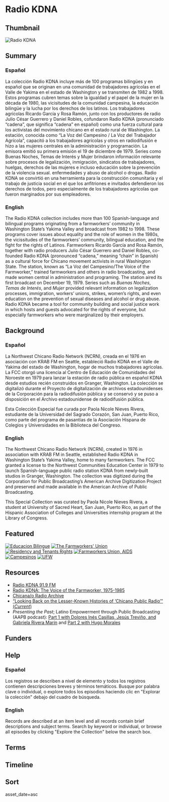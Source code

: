 # Radio KDNA

## Thumbnail

![Radio KDNA](https://s3.amazonaws.com/americanarchive.org/special-collections/radio-kdna.jpg "Colección Radio KDNA") 

## Summary 

### Español

La colección Radio KDNA incluye más de 100 programas bilingües y en español que se originan en una comunidad de trabajadores agrícolas en el Valle de Yakima en el estado de Washington y se transmiten de 1982 a 1998. Estos programas cubren temas sobre la igualdad y el papel de la mujer en la década de 1980, las vicisitudes  de la comunidad campesina, la educación bilingüe y la lucha por los derechos de los latinos.  Los trabajadores agrícolas Ricardo García y Rosa Ramón, junto con los productores de radio Julio César Guerrero y Daniel Robles, cofundaron Radio KDNA (pronunciado “cadena”, que significa “cadena” en español) como una fuerza cultural para los activistas del movimiento chicano en el estado rural de Washington.  La estación, conocida como “La Voz del Campesino / La Voz del Trabajador Agrícola”, capacitó a los trabajadores agrícolas y otros en radiodifusión e hizo a las mujeres centrales en la administración y programación.  La emisora emitió su primera emisión el 19 de diciembre de 1979. Series como Buenas Noches, Temas de Interés y Mujer brindaron información relevante sobre procesos de legalización, inmigración, sindicatos de trabajadores, huelgas, derechos de las mujeres e incluso educación sobre la prevención de la violencia sexual.  enfermedades y abuso de alcohol o drogas.  Radio KDNA se convirtió en una herramienta para la construcción comunitaria y el trabajo de justicia social en el que los anfitriones e invitados defendieron los derechos de todos, pero especialmente de los trabajadores agrícolas que fueron marginados por sus empleadores.

### English

The Radio KDNA collection includes more than 100 Spanish-language and bilingual programs originating from a farmworkers’ community in Washington State’s Yakima Valley and broadcast from 1982 to 1998. These programs cover issues about equality and the role of women in the 1980s, the vicissitudes of the farmworkers’ community, bilingual education, and the fight for the rights of Latinos. Farmworkers Ricardo García and Rosa Ramón, together with radio producers Julio César Guerrero and Daniel Robles, co-founded Radio KDNA (pronounced “cadena,” meaning “chain” in Spanish) as a cultural force for Chicano movement activists in rural Washington State. The station, known as “La Voz del Campesino/The Voice of the Farmworker,” trained farmworkers and others in radio broadcasting, and made women central in administration and programing. The station aired its first broadcast on December 19, 1979. Series such as *Buenas Noches*, *Temas de Interés*, and *Mujer* provided relevant information on legalization processes, immigration, workers’ unions, strikes, women’s rights, and even education on the prevention of sexual diseases and alcohol or drug abuse. Radio KDNA became a tool for community building and social justice work in which hosts and guests advocated for the rights of everyone, but especially farmworkers who were marginalized by their employers. 


## Background

### Español

La Northwest Chicano Radio Network (NCRN), creada en el 1976 en asociación con KRAB FM en Seattle, estableció Radio KDNA en el Valle de Yakima del estado de Washington, hogar de muchos trabajadores agrícolas.  La FCC otorgó una licencia al Centro de Educación de Comunidades del Noroeste en 1979 para lanzar la estación de radio pública en español KDNA desde estudios recién construidos en Granger, Washington.  La colección se digitalizó durante el Proyecto de digitalización de archivos estadounidenses de la Corporación para la radiodifusión pública y se conservó y se puso a disposición en el Archivo estadounidense de radiodifusión pública.  

Esta Colección Especial fue curada por Paola Nicole Nieves Rivera, estudiante de la Universidad del Sagrado Corazón, San Juan, Puerto Rico, como parte del programa de pasantías de la Asociación Hispana de Colegios y Universidades en la Biblioteca del Congreso.

### English

The Northwest Chicano Radio Network (NCRN), created in 1976 in association with KRAB FM in Seattle, established Radio KDNA in Washington State’s Yakima Valley, home to many farmworkers. The FCC granted a license to the Northwest Communities Education Center in 1979 to launch Spanish-language public radio station KDNA from newly-built studios in Granger, Washington. The collection was digitized during the Corporation for Public Broadcasting’s American Archive Digitization Project and preserved and made available in the American Archive of Public Broadcasting. 

This Special Collection was curated by Paola Nicole Nieves Rivera, a student at University of Sacred Heart, San Juan, Puerto Rico, as part of the Hispanic Association of Colleges and Universities internship program at the Library of Congress.

## Featured

[![Educacion Bilingue](https://s3.amazonaws.com/americanarchive.org/special-collections/aapb_tile.png)](/catalog/cpb-aacip_199-19f4qtk0)
[![The Farmworkers' Union](https://s3.amazonaws.com/americanarchive.org/special-collections/aapb_tile.png)](/catalog/cpb-aacip_199-01pg4fzm)
[![Residency and Tenants Rights](https://s3.amazonaws.com/americanarchive.org/special-collections/aapb_tile.png)](/catalog/cpb-aacip_199-0644j1wx)
[![Farmworkers Union, AIDS](https://s3.amazonaws.com/americanarchive.org/special-collections/aapb_tile.png)](/catalog/cpb-aacip_199-05fbg8b9)
[![Campesinos](https://s3.amazonaws.com/americanarchive.org/special-collections/aapb_tile.png)](/catalog/cpb-aacip_199-72p5hz16)
[![UFW](https://s3.amazonaws.com/americanarchive.org/special-collections/aapb_tile.png)](/catalog/cpb-aacip_199-90rr5738)

## Resources

- [Radio KDNA 91.9 FM](http://www.kdna.org/) 
- [Radio KDNA: The Voice of the Farmworker, 1975-1985](https://depts.washington.edu/civilr/farmwk_ch8.htm) 
- [Chicana/o Radio Archive](https://chicanaradioarchive.wordpress.com/) 
- [“Looking Back on the Lesser-Known Histories of ‘Chicano Public Radio’" (*Current*)](https://current.org/2019/07/looking-back-on-the-lesser-known-histories-of-chicano-public-radio/?wallit_nosession=1)
- *Presenting the Past*; Latino Empowerment through Public Broadcasting (AAPB podcast): [Part 1 with Dolores Inés Casillas, Jesús Treviño, and Gabriela Rivera Marín](https://www.youtube.com/watch?v=plgw01pPzTc&feature=emb_title) and [Part 2 with Hugo Morales](https://www.youtube.com/watch?v=ugmdotW_GQ0)

## Funders

## Help

### Español

Los registros se describen a nivel de elemento y todos los registros contienen descripciones breves y términos temáticos. Busque por palabra clave o individual, o explore todos los episodios haciendo clic en "Explorar la colección" debajo del cuadro de búsqueda.

### English

Records are described at an item level and all records contain brief descriptions and subject terms. Search by keyword or individual, or browse all episodes by clicking "Explore the Collection" below the search box.

## Terms

## Timeline
 
## Sort

asset_date+asc
